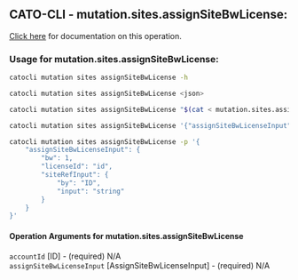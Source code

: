 
## CATO-CLI - mutation.sites.assignSiteBwLicense:
[Click here](https://api.catonetworks.com/documentation/#mutation-mutation.sites.assignSiteBwLicense) for documentation on this operation.

### Usage for mutation.sites.assignSiteBwLicense:

```bash
catocli mutation sites assignSiteBwLicense -h

catocli mutation sites assignSiteBwLicense <json>

catocli mutation sites assignSiteBwLicense "$(cat < mutation.sites.assignSiteBwLicense.json)"

catocli mutation sites assignSiteBwLicense '{"assignSiteBwLicenseInput":{"bw":1,"licenseId":"id","siteRefInput":{"by":"ID","input":"string"}}}'

catocli mutation sites assignSiteBwLicense -p '{
    "assignSiteBwLicenseInput": {
        "bw": 1,
        "licenseId": "id",
        "siteRefInput": {
            "by": "ID",
            "input": "string"
        }
    }
}'
```

#### Operation Arguments for mutation.sites.assignSiteBwLicense ####

`accountId` [ID] - (required) N/A    
`assignSiteBwLicenseInput` [AssignSiteBwLicenseInput] - (required) N/A    
